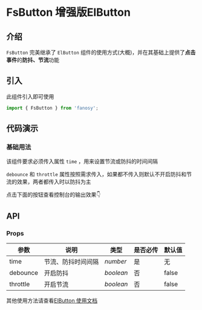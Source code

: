# FsButton 增强版ElButton

## 介绍

`FsButton` 完美继承了 `ElButton` 组件的使用方式(大概)，并在其基础上提供了**点击事件**的**防抖、节流**功能

## 引入

此组件引入即可使用

```typescript
import { FsButton } from 'fanosy';
```

## 代码演示

### 基础用法

该组件要求必须传入属性 `time` ，用来设置节流或防抖的时间间隔

`debounce` 和 `throttle` 属性按照需求传入，如果都不传入则默认不开启防抖和节流的效果，两者都传入时以防抖为主

点击下面的按钮查看控制台的输出效果👇

<CodeShow>
  <template #source>
    <ClientOnly>
      <fs-button-show />
    </ClientOnly>
  </template>
  <template #meta>

 @[code vue{}:no-line-numbers](../\.vuepress/components/fs-button-show.vue)

  </template>
</CodeShow>


## API



### Props

| 参数     | 说明               | 类型      | 是否必传 | 默认值 |
| -------- | ------------------ | --------- | -------- | ------ |
| time     | 节流、防抖时间间隔 | _number_  | 是       | 无     |
| debounce | 开启防抖           | _boolean_ | 否       | false  |
| throttle | 开启节流           | _boolean_ | 否       | false  |

其他使用方法请查看[ElButton 使用文档](https://element-plus.gitee.io/zh-CN/component/button.html)